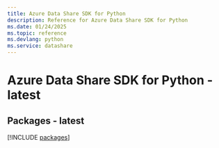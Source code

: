 ```yaml
---
title: Azure Data Share SDK for Python
description: Reference for Azure Data Share SDK for Python
ms.date: 01/24/2025
ms.topic: reference
ms.devlang: python
ms.service: datashare
---
```

# Azure Data Share SDK for Python - latest
## Packages - latest
[!INCLUDE [packages](data-share-index.md)]